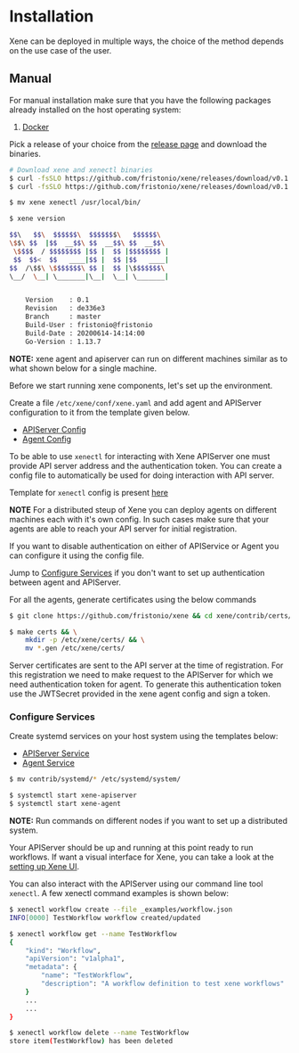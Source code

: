 # Installation

Xene can be deployed in multiple ways, the choice of the method depends on the use case of the user.

## Manual

For manual installation make sure that you have the following packages already installed on the host
operating system:

1. [Docker](https://docs.docker.com/get-docker/)

Pick a release of your choice from the [release page](https://github.com/fristonio/xene/releases) and download the binaries.

```bash
# Download xene and xenectl binaries
$ curl -fsSLO https://github.com/fristonio/xene/releases/download/v0.1.0/xene-linux-amd64
$ curl -fsSLO https://github.com/fristonio/xene/releases/download/v0.1.0/xenectl-linux-amd64

$ mv xene xenectl /usr/local/bin/

$ xene version

$$\   $$\  $$$$$$\  $$$$$$$\   $$$$$$\
\$$\ $$  |$$  __$$\ $$  __$$\ $$  __$$\
 \$$$$  / $$$$$$$$ |$$ |  $$ |$$$$$$$$ |
 $$  $$<  $$   ____|$$ |  $$ |$$   ____|
$$  /\$$\ \$$$$$$$\ $$ |  $$ |\$$$$$$$\
\__/  \__| \_______|\__|  \__| \_______|


    Version    : 0.1
    Revision   : de336e3
    Branch     : master
    Build-User : fristonio@fristonio
    Build-Date : 20200614-14:14:00
    Go-Version : 1.13.7
```

**NOTE:** xene agent and apiserver can run on different machines similar as to what shown below for a single machine.

Before we start running xene components, let's set up the environment.

Create a file `/etc/xene/conf/xene.yaml` and add agent and APIServer configuration to it from the template given below.

- [APIServer Config](/_examples/sample.apiserver.config.yaml)
- [Agent Config](/_examples/sample.agent.config.yaml)

To be able to use `xenectl` for interacting with Xene APIServer one must provide API server address and the authentication token.
You can create a config file to automatically be used for doing interaction with API server.

Template for `xenectl` config is present [here](/_examples/sample.xenectl.yaml)

**NOTE** For a distributed steup of Xene you can deploy agents on different machines each with it's own config. In such cases make
sure that your agents are able to reach your API server for initial registration.

If you want to disable authentication on either of APIService or Agent you can configure it using the config file.

Jump to [Configure Services](###ConfigureServices) if you don't want to set up authentication between agent and APIServer.

For all the agents, generate certificates using the below commands

```bash
$ git clone https://github.com/fristonio/xene && cd xene/contrib/certs/

$ make certs && \
    mkdir -p /etc/xene/certs/ && \
    mv *.gen /etc/xene/certs/
```

Server certificates are sent to the API server at the time of registration. For this registration we need to make
request to the APIServer for which we need authentication token for agent. To generate this authentication token
use the JWTSecret provided in the xene agent config and sign a token.

### Configure Services

Create systemd services on your host system using the templates below:

- [APIServer Service](/contrib/systemd/xene-apiserver.service)
- [Agent Service](/contrib/systemd/xene-agent.service)

```bash
$ mv contrib/systemd/* /etc/systemd/system/

$ systemctl start xene-apiserver
$ systemctl start xene-agent
```

**NOTE:** Run commands on different nodes if you want to set up a distributed system.

Your APIServer should be up and running at this point ready to run workflows. If want a visual interface for Xene,
you can take a look at the [setting up Xene UI](/UI.md).

You can also interact with the APIServer using our command line tool `xenectl`. A few xenectl command examples is shown
below:

```bash
$ xenectl workflow create --file _examples/workflow.json
INFO[0000] TestWorkflow workflow created/updated

$ xenectl workflow get --name TestWorkflow
{
    "kind": "Workflow",
    "apiVersion": "v1alpha1",
    "metadata": {
        "name": "TestWorkflow",
        "description": "A workflow definition to test xene workflows"
    }
    ...
    ...
}

$ xenectl workflow delete --name TestWorkflow
store item(TestWorkflow) has been deleted
```
